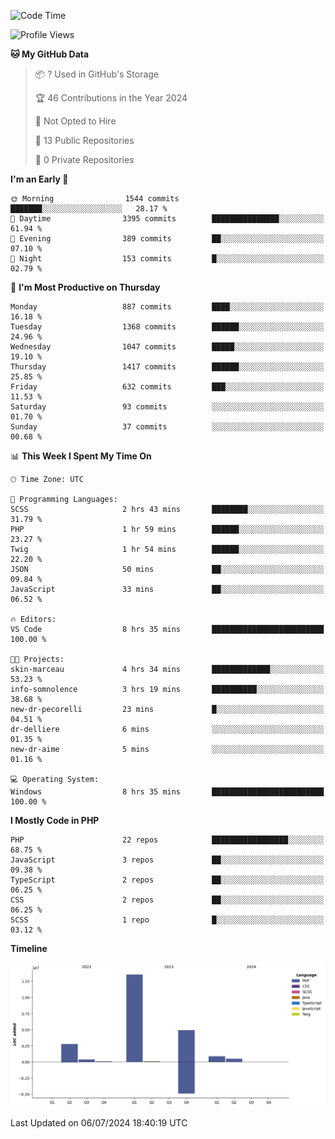 <!--START_SECTION:waka-->
![Code Time](http://img.shields.io/badge/Code%20Time-1%2C749%20hrs%2039%20mins-blue)

![Profile Views](http://img.shields.io/badge/Profile%20Views-0-blue)

**🐱 My GitHub Data** 

> 📦 ? Used in GitHub's Storage 
 > 
> 🏆 46 Contributions in the Year 2024
 > 
> 🚫 Not Opted to Hire
 > 
> 📜 13 Public Repositories 
 > 
> 🔑 0 Private Repositories 
 > 
**I'm an Early 🐤** 

```text
🌞 Morning                1544 commits        ███████░░░░░░░░░░░░░░░░░░   28.17 % 
🌆 Daytime                3395 commits        ███████████████░░░░░░░░░░   61.94 % 
🌃 Evening                389 commits         ██░░░░░░░░░░░░░░░░░░░░░░░   07.10 % 
🌙 Night                  153 commits         █░░░░░░░░░░░░░░░░░░░░░░░░   02.79 % 
```
📅 **I'm Most Productive on Thursday** 

```text
Monday                   887 commits         ████░░░░░░░░░░░░░░░░░░░░░   16.18 % 
Tuesday                  1368 commits        ██████░░░░░░░░░░░░░░░░░░░   24.96 % 
Wednesday                1047 commits        █████░░░░░░░░░░░░░░░░░░░░   19.10 % 
Thursday                 1417 commits        ██████░░░░░░░░░░░░░░░░░░░   25.85 % 
Friday                   632 commits         ███░░░░░░░░░░░░░░░░░░░░░░   11.53 % 
Saturday                 93 commits          ░░░░░░░░░░░░░░░░░░░░░░░░░   01.70 % 
Sunday                   37 commits          ░░░░░░░░░░░░░░░░░░░░░░░░░   00.68 % 
```


📊 **This Week I Spent My Time On** 

```text
🕑︎ Time Zone: UTC

💬 Programming Languages: 
SCSS                     2 hrs 43 mins       ████████░░░░░░░░░░░░░░░░░   31.79 % 
PHP                      1 hr 59 mins        ██████░░░░░░░░░░░░░░░░░░░   23.27 % 
Twig                     1 hr 54 mins        ██████░░░░░░░░░░░░░░░░░░░   22.20 % 
JSON                     50 mins             ██░░░░░░░░░░░░░░░░░░░░░░░   09.84 % 
JavaScript               33 mins             ██░░░░░░░░░░░░░░░░░░░░░░░   06.52 % 

🔥 Editors: 
VS Code                  8 hrs 35 mins       █████████████████████████   100.00 % 

🐱‍💻 Projects: 
skin-marceau             4 hrs 34 mins       █████████████░░░░░░░░░░░░   53.23 % 
info-somnolence          3 hrs 19 mins       ██████████░░░░░░░░░░░░░░░   38.68 % 
new-dr-pecorelli         23 mins             █░░░░░░░░░░░░░░░░░░░░░░░░   04.51 % 
dr-delliere              6 mins              ░░░░░░░░░░░░░░░░░░░░░░░░░   01.35 % 
new-dr-aime              5 mins              ░░░░░░░░░░░░░░░░░░░░░░░░░   01.16 % 

💻 Operating System: 
Windows                  8 hrs 35 mins       █████████████████████████   100.00 % 
```

**I Mostly Code in PHP** 

```text
PHP                      22 repos            █████████████████░░░░░░░░   68.75 % 
JavaScript               3 repos             ██░░░░░░░░░░░░░░░░░░░░░░░   09.38 % 
TypeScript               2 repos             ██░░░░░░░░░░░░░░░░░░░░░░░   06.25 % 
CSS                      2 repos             ██░░░░░░░░░░░░░░░░░░░░░░░   06.25 % 
SCSS                     1 repo              █░░░░░░░░░░░░░░░░░░░░░░░░   03.12 % 
```



**Timeline**

![Lines of Code chart](https://raw.githubusercontent.com/tahar-elgunaoui/tahar-elgunaoui/main/assets/bar_graph.png)


 Last Updated on 06/07/2024 18:40:19 UTC
<!--END_SECTION:waka-->
